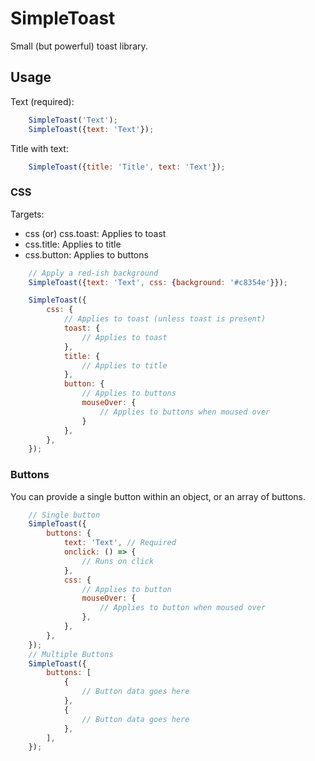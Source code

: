 # SimpleToast

Small (but powerful) toast library.

## Usage

Text (required):

```javascript
    SimpleToast('Text');
    SimpleToast({text: 'Text'});
```

Title with text:

```javascript
    SimpleToast({title: 'Title', text: 'Text'});
```

### CSS

Targets:

* css (or) css.toast: Applies to toast
* css.title: Applies to title
* css.button: Applies to buttons

```javascript
    // Apply a red-ish background
    SimpleToast({text: 'Text', css: {background: '#c8354e'}});

    SimpleToast({
        css: {
            // Applies to toast (unless toast is present)
            toast: {
                // Applies to toast
            },
            title: {
                // Applies to title
            },
            button: {
                // Applies to buttons
                mouseOver: {
                    // Applies to buttons when moused over
                }
            },
        },
    });
```

### Buttons

You can provide a single button within an object, or an array of buttons.

```javascript
    // Single button
    SimpleToast({
        buttons: {
            text: 'Text', // Required
            onclick: () => {
                // Runs on click
            },
            css: {
                // Applies to button
                mouseOver: {
                    // Applies to button when moused over
                },
            },
        },
    });
    // Multiple Buttons
    SimpleToast({
        buttons: [
            {
                // Button data goes here
            },
            {
                // Button data goes here
            },
        ],
    });
```
